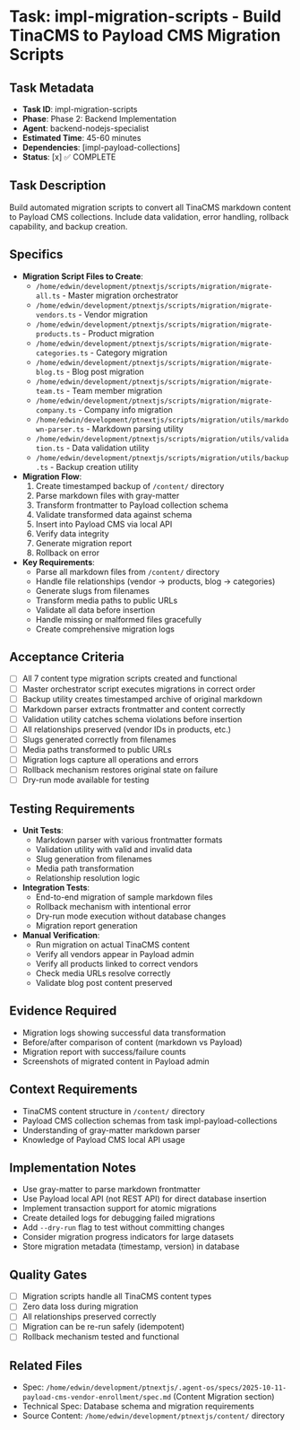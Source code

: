 # Task: impl-migration-scripts - Build TinaCMS to Payload CMS Migration Scripts

## Task Metadata
- **Task ID**: impl-migration-scripts
- **Phase**: Phase 2: Backend Implementation
- **Agent**: backend-nodejs-specialist
- **Estimated Time**: 45-60 minutes
- **Dependencies**: [impl-payload-collections]
- **Status**: [x] ✅ COMPLETE

## Task Description
Build automated migration scripts to convert all TinaCMS markdown content to Payload CMS collections. Include data validation, error handling, rollback capability, and backup creation.

## Specifics
- **Migration Script Files to Create**:
  - `/home/edwin/development/ptnextjs/scripts/migration/migrate-all.ts` - Master migration orchestrator
  - `/home/edwin/development/ptnextjs/scripts/migration/migrate-vendors.ts` - Vendor migration
  - `/home/edwin/development/ptnextjs/scripts/migration/migrate-products.ts` - Product migration
  - `/home/edwin/development/ptnextjs/scripts/migration/migrate-categories.ts` - Category migration
  - `/home/edwin/development/ptnextjs/scripts/migration/migrate-blog.ts` - Blog post migration
  - `/home/edwin/development/ptnextjs/scripts/migration/migrate-team.ts` - Team member migration
  - `/home/edwin/development/ptnextjs/scripts/migration/migrate-company.ts` - Company info migration
  - `/home/edwin/development/ptnextjs/scripts/migration/utils/markdown-parser.ts` - Markdown parsing utility
  - `/home/edwin/development/ptnextjs/scripts/migration/utils/validation.ts` - Data validation utility
  - `/home/edwin/development/ptnextjs/scripts/migration/utils/backup.ts` - Backup creation utility
- **Migration Flow**:
  1. Create timestamped backup of `/content/` directory
  2. Parse markdown files with gray-matter
  3. Transform frontmatter to Payload collection schema
  4. Validate transformed data against schema
  5. Insert into Payload CMS via local API
  6. Verify data integrity
  7. Generate migration report
  8. Rollback on error
- **Key Requirements**:
  - Parse all markdown files from `/content/` directory
  - Handle file relationships (vendor → products, blog → categories)
  - Generate slugs from filenames
  - Transform media paths to public URLs
  - Validate all data before insertion
  - Handle missing or malformed files gracefully
  - Create comprehensive migration logs

## Acceptance Criteria
- [ ] All 7 content type migration scripts created and functional
- [ ] Master orchestrator script executes migrations in correct order
- [ ] Backup utility creates timestamped archive of original markdown
- [ ] Markdown parser extracts frontmatter and content correctly
- [ ] Validation utility catches schema violations before insertion
- [ ] All relationships preserved (vendor IDs in products, etc.)
- [ ] Slugs generated correctly from filenames
- [ ] Media paths transformed to public URLs
- [ ] Migration logs capture all operations and errors
- [ ] Rollback mechanism restores original state on failure
- [ ] Dry-run mode available for testing

## Testing Requirements
- **Unit Tests**:
  - Markdown parser with various frontmatter formats
  - Validation utility with valid and invalid data
  - Slug generation from filenames
  - Media path transformation
  - Relationship resolution logic
- **Integration Tests**:
  - End-to-end migration of sample markdown files
  - Rollback mechanism with intentional error
  - Dry-run mode execution without database changes
  - Migration report generation
- **Manual Verification**:
  - Run migration on actual TinaCMS content
  - Verify all vendors appear in Payload admin
  - Verify all products linked to correct vendors
  - Check media URLs resolve correctly
  - Validate blog post content preserved

## Evidence Required
- Migration logs showing successful data transformation
- Before/after comparison of content (markdown vs Payload)
- Migration report with success/failure counts
- Screenshots of migrated content in Payload admin

## Context Requirements
- TinaCMS content structure in `/content/` directory
- Payload CMS collection schemas from task impl-payload-collections
- Understanding of gray-matter markdown parser
- Knowledge of Payload CMS local API usage

## Implementation Notes
- Use gray-matter to parse markdown frontmatter
- Use Payload local API (not REST API) for direct database insertion
- Implement transaction support for atomic migrations
- Create detailed logs for debugging failed migrations
- Add `--dry-run` flag to test without committing changes
- Consider migration progress indicators for large datasets
- Store migration metadata (timestamp, version) in database

## Quality Gates
- [ ] Migration scripts handle all TinaCMS content types
- [ ] Zero data loss during migration
- [ ] All relationships preserved correctly
- [ ] Migration can be re-run safely (idempotent)
- [ ] Rollback mechanism tested and functional

## Related Files
- Spec: `/home/edwin/development/ptnextjs/.agent-os/specs/2025-10-11-payload-cms-vendor-enrollment/spec.md` (Content Migration section)
- Technical Spec: Database schema and migration requirements
- Source Content: `/home/edwin/development/ptnextjs/content/` directory
